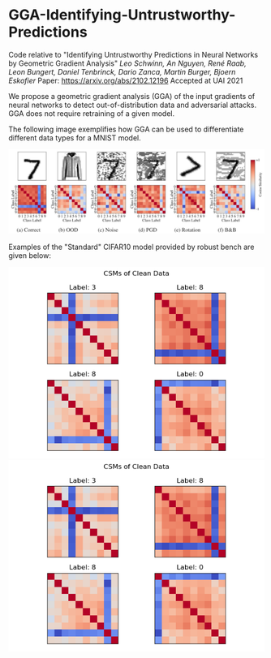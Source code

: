 # GGA-Identifying-Untrustworthy-Predictions
Code relative to "Identifying Untrustworthy Predictions in Neural Networks by Geometric Gradient Analysis"
*Leo Schwinn, An Nguyen, René Raab, Leon Bungert, Daniel Tenbrinck, Dario Zanca, Martin Burger, Bjoern Eskofier*
Paper: https://arxiv.org/abs/2102.12196
Accepted at UAI 2021

We propose a geometric gradient analysis (GGA) of the input gradients of neural networks to detect out-of-distribution data and adversarial attacks. GGA does not require retraining of a given model.

The following image exemplifies how GGA can be used to differentiate different data types for a MNIST model.

<img src="./Images/CSM_MNIST.JPG">

Examples of the "Standard" CIFAR10 model provided by robust bench are given below:

<img src="./Images/CSM_Clean_Data_CIFAR10_Model.png">
<img src="./Images/CSM_Clean_Data_CIFAR10_Model.png">
